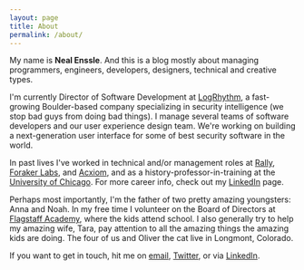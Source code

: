 ```yaml
---
layout: page
title: About
permalink: /about/
---
```


My name is **Neal Enssle**. And this is a blog mostly about managing programmers, engineers, developers, designers, technical and creative types.

I'm currently Director of Software Development at [LogRhythm](http://www.logrhythm.com), a fast-growing Boulder-based company specializing in security intelligence (we stop bad guys from doing bad things). I manage several teams of software developers and our user experience design team. We're working on building a next-generation user interface for some of best security software in the world.

In past lives I've worked in technical and/or management roles at [Rally](http://rally.com), [Foraker Labs](http://www.foraker.com), and [Acxiom](http://acxiom.com), and as a history-professor-in-training at the [University of Chicago](http://uchicago.edu). For more career info, check out my [LinkedIn](https://www.linkedin.com/in/nealenssle) page.

Perhaps most importantly, I'm the father of two pretty amazing youngsters: Anna and Noah. In my free time I volunteer on the Board of Directors at [Flagstaff Academy](http://flagstaffacademy.org), where the kids attend school. I also generally try to help my amazing wife, Tara, pay attention to all the amazing things the amazing kids are doing. The four of us and Oliver the cat live in Longmont, Colorado.

If you want to get in touch, hit me on [email](mail&#116;&#111;&#58;%&#54;5&#110;ssl&#101;+&#37;77eb&#64;&#103;%6Dail&#46;c%&#54;Fm), [Twitter](http://twitter.com/nealenssle), or via [LinkedIn](https://www.linkedin.com/in/nealenssle).
